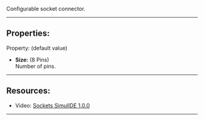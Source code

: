 Configurable socket connector.

---

## Properties:
Property: (default value)

- **Size:** (8 Pins)<br>
   Number of pins.

---

## Resources:

- Video: [Sockets SimulIDE 1.0.0](https://www.youtube.com/watch?v=e58uivBgVrw)

---
